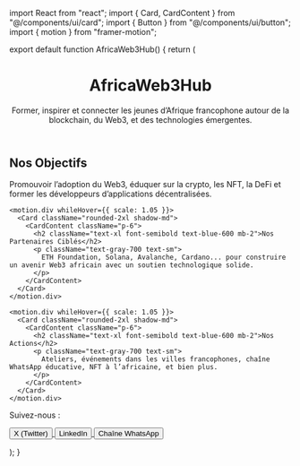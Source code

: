 import React from "react"; import { Card, CardContent } from "@/components/ui/card"; import { Button } from "@/components/ui/button"; import { motion } from "framer-motion";

export default function AfricaWeb3Hub() { return ( <div className="min-h-screen bg-gradient-to-br from-blue-50 to-white p-6"> <header className="text-center py-10"> <h1 className="text-4xl font-bold text-blue-700 mb-2">AfricaWeb3Hub</h1> <p className="text-lg text-gray-600 max-w-xl mx-auto"> Former, inspirer et connecter les jeunes d’Afrique francophone autour de la blockchain, du Web3, et des technologies émergentes. </p> </header>

<section className="grid md:grid-cols-3 gap-6 my-10">
    <motion.div whileHover={{ scale: 1.05 }}>
      <Card className="rounded-2xl shadow-md">
        <CardContent className="p-6">
          <h2 className="text-xl font-semibold text-blue-600 mb-2">Nos Objectifs</h2>
          <p className="text-gray-700 text-sm">
            Promouvoir l’adoption du Web3, éduquer sur la crypto, les NFT, la DeFi et former les développeurs d’applications décentralisées.
          </p>
        </CardContent>
      </Card>
    </motion.div>

    <motion.div whileHover={{ scale: 1.05 }}>
      <Card className="rounded-2xl shadow-md">
        <CardContent className="p-6">
          <h2 className="text-xl font-semibold text-blue-600 mb-2">Nos Partenaires Ciblés</h2>
          <p className="text-gray-700 text-sm">
            ETH Foundation, Solana, Avalanche, Cardano... pour construire un avenir Web3 africain avec un soutien technologique solide.
          </p>
        </CardContent>
      </Card>
    </motion.div>

    <motion.div whileHover={{ scale: 1.05 }}>
      <Card className="rounded-2xl shadow-md">
        <CardContent className="p-6">
          <h2 className="text-xl font-semibold text-blue-600 mb-2">Nos Actions</h2>
          <p className="text-gray-700 text-sm">
            Ateliers, événements dans les villes francophones, chaîne WhatsApp éducative, NFT à l’africaine, et bien plus.
          </p>
        </CardContent>
      </Card>
    </motion.div>
  </section>

  <section className="text-center mt-12">
    <p className="text-gray-600 mb-4">Suivez-nous :</p>
    <div className="flex justify-center space-x-4">
      <a href="https://x.com/kingofcongo11" target="_blank" rel="noopener noreferrer">
        <Button variant="outline">X (Twitter)</Button>
      </a>
      <a href="https://www.linkedin.com/in/richardkayenga" target="_blank" rel="noopener noreferrer">
        <Button variant="outline">LinkedIn</Button>
      </a>
      <a href="https://whatsapp.com/channel/0029VbAlF1b4NVifro5AMV3b" target="_blank" rel="noopener noreferrer">
        <Button variant="outline">Chaîne WhatsApp</Button>
      </a>
    </div>
  </section>
</div>

); }
